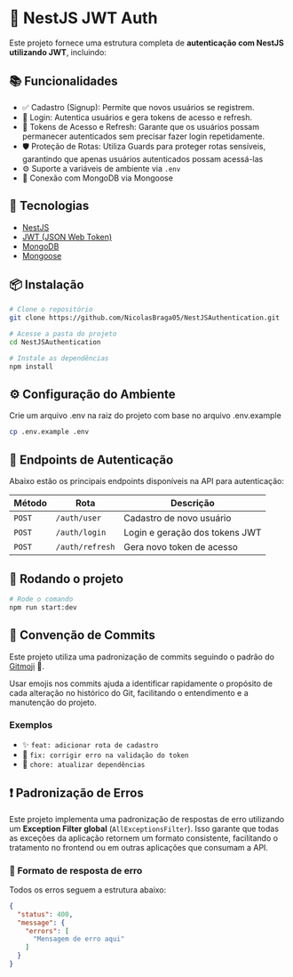 # 🔐 NestJS JWT Auth

Este projeto fornece uma estrutura completa de **autenticação com NestJS utilizando JWT**, incluindo:

## 📚 Funcionalidades

- ✅ Cadastro (Signup): Permite que novos usuários se registrem.
- 🔑 Login: Autentica usuários e gera tokens de acesso e refresh.
- 🔄 Tokens de Acesso e Refresh: Garante que os usuários possam permanecer autenticados sem precisar fazer login repetidamente.
- 🛡️ Proteção de Rotas: Utiliza Guards para proteger rotas sensíveis, garantindo que apenas usuários autenticados possam acessá-las
- ⚙️ Suporte a variáveis de ambiente via `.env`
- 🔌 Conexão com MongoDB via Mongoose

## 🚀 Tecnologias

- [NestJS](https://nestjs.com/)
- [JWT (JSON Web Token)](https://jwt.io/)
- [MongoDB](https://www.mongodb.com/)
- [Mongoose](https://mongoosejs.com/)

## 📦 Instalação

```bash
# Clone o repositório
git clone https://github.com/NicolasBraga05/NestJSAuthentication.git

# Acesse a pasta do projeto
cd NestJSAuthentication

# Instale as dependências
npm install
```

## ⚙️ Configuração do Ambiente

Crie um arquivo .env na raiz do projeto com base no arquivo .env.example

```bash
cp .env.example .env
```

## 🔐 Endpoints de Autenticação

Abaixo estão os principais endpoints disponíveis na API para autenticação:

| Método | Rota            | Descrição                      |
| ------ | --------------- | ------------------------------ |
| `POST` | `/auth/user`  | Cadastro de novo usuário       |
| `POST` | `/auth/login`   | Login e geração dos tokens JWT |
| `POST` | `/auth/refresh` | Gera novo token de acesso      |

## 🚀 Rodando o projeto

```bash
# Rode o comando
npm run start:dev
```

## 🧾 Convenção de Commits

Este projeto utiliza uma padronização de commits seguindo o padrão do [Gitmoji](https://gitmoji.dev) 🎉.

Usar emojis nos commits ajuda a identificar rapidamente o propósito de cada alteração no histórico do Git, facilitando o entendimento e a manutenção do projeto.

### Exemplos

- ✨ `feat: adicionar rota de cadastro`
- 🐛 `fix: corrigir erro na validação do token`
- 🔧 `chore: atualizar dependências`

## ❗ Padronização de Erros

Este projeto implementa uma padronização de respostas de erro utilizando um **Exception Filter global** (`AllExceptionsFilter`). Isso garante que todas as exceções da aplicação retornem um formato consistente, facilitando o tratamento no frontend ou em outras aplicações que consumam a API.

### 🔄 Formato de resposta de erro

Todos os erros seguem a estrutura abaixo:

```json
{
  "status": 400,
  "message": {
    "errors": [
      "Mensagem de erro aqui"
    ]
  }
}

